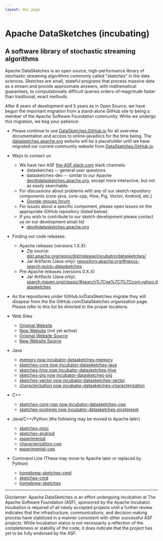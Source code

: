 ```yaml
---
layout: doc_page
---
```


# Apache DataSketches (incubating)
## A software library of stochastic streaming algorithms 

Apache DataSketches is an open source, high-performance library of stochastic streaming algorithms commonly called "sketches" in the data sciences. Sketches are small, stateful programs that process massive data as a stream and provide approximate answers, with mathematical guarantees, to computationally difficult queries orders-of-magnitude faster than traditional, exact methods.

After 8 years of development and 5 years as in Open Source, we have begun the important migration from a stand-alone GitHub site to being a member of the Apache Software Foundation community.  While we undergo this migration, we beg your patience. 

* Please continue to use [DataSketches.GitHub.io](http://datasketches.github.io) for all overview documentation and access to online-javadocs for the time being. The [datasketches.apache.org](http://datasketches.apache.org) website will be a placeholder until we have migrated our current community website from [DataSketches.GitHub.io](http://DataSketches.GitHub.io).

* Ways to contact us:
    * We have two ASF [the-ASF.slack.com](http://the-ASF.slack.com) slack channels:
        * datasketches -- general user questions
        * datasketches-dev -- similar to our Apache [dev@datasketches.apache.org](mailto:dev@datasketches.apache.org), except more interactive, but not as easily searchable.
    * For discussions about problems with any of our sketch repository components (core-java, core-cpp, Hive, Pig, Vector, Android, etc.)
        * [Google-groups forum](https://groups.google.com/forum/#!forum/sketches-user)
    * For issues about a specific component, please open issues on the appropriate GitHub repository (listed below). 
    * If you wish to contribute to our sketch development please contact us on our development email list
        * [dev@datasketches.apache.org](mailto:dev@datasketches.apache.org) 

* Finding our code releases:
    * Apache releases (versions 1.X.X):
        * Zip source: [dist.apache.org/repos/dist/release/incubator/datasketches/](https://dist.apache.org/repos/dist/release/incubator/datasketches/)
        * Jar Artifacts (Java only): [repository.apache.org/#nexus-search;quick~datasketches](https://repository.apache.org/#nexus-search;quick~datasketches)
    * Pre-Apache releases (versions 0.X.X)
        * Jar Artifacts (Java only): [search.maven.org/classic/#search%7Cga%7C1%7Ccom.yahoo.datasketches](https://search.maven.org/classic/#search%7Cga%7C1%7Ccom.yahoo.datasketches)


* As the repositories under GitHub.io/DataSketches migrate they will disapear from the the GitHub.com/DataSketches organization page. Please refer to this list be directed to the proper locations.

* Web Sites
  * [Original Website](http://DataSketches.GitHub.io)
  * [New Website](http://datasketches.apache.org) (not yet active)
  * [Original Website Source](https://github.com/DataSketches/DataSketches.github.io)
  * [New Website Source](https://github.com/apache/incubator-datasketches)

* Java 
  * [memory now incubator-datasketches-memory](https://github.com/apache/incubator-datasketches-memory)
  * [sketches-core now incubator-datasketches-java](https://github.com/apache/incubator-datasketches-java)
  * [sketches-hive now incubator-datasketches-hive](https://github.com/apache/incubator-datasketches-hive)
  * [sketches-pig now incubator-datasketches-pig](https://github.com/apache/incubator-datasketches-pig)
  * [sketches-vector now incubator-datasketches-vector](https://github.com/apache/incubator-datasketches-vector)
  * [characterization now incubator-datasketches-characterization](https://github.com/apache/incubator-datasketches-characterization)

* C++
  * [sketches-core-cpp now incubator-datasketches-cpp](https://github.com/apache/incubator-datasketches-cpp)
  * [sketches-postgres now incubator-datasketches-postgresql](https://github.com/apache/incubator-datasketches-postgresql)

* Java/C++/Python (the following may be moved to Apache later)
  * [sketches-misc](https://github.com/DataSketches/sketches-misc)
  * [sketches-android](https://github.com/DataSketches/sketches-android)
  * [experimental](https://github.com/DataSketches/experimental)
  * [characterization-cpp](https://github.com/DataSketches/characterization-cpp)
  * [experimental-cpp](https://github.com/DataSketches/experimental-cpp)

* Command Line (These may move to Apache later or replaced by Python) 
  * [homebrew-sketches-cmd](https://github.com/DataSketches/homebrew-sketches-cmd)
  * [sketches-cmd](https://github.com/DataSketches/sketches-cmd)
  * [homebrew-sketches](https://github.com/DataSketches/homebrew-sketches)

-----

Disclaimer: Apache DataSketches is an effort undergoing incubation at The Apache Software Foundation (ASF), sponsored by the Apache Incubator. Incubation is required of all newly accepted projects until a further review indicates that the infrastructure, communications, and decision making process have stabilized in a manner consistent with other successful ASF projects. While incubation status is not necessarily a reflection of the completeness or stability of the code, it does indicate that the project has yet to be fully endorsed by the ASF.
